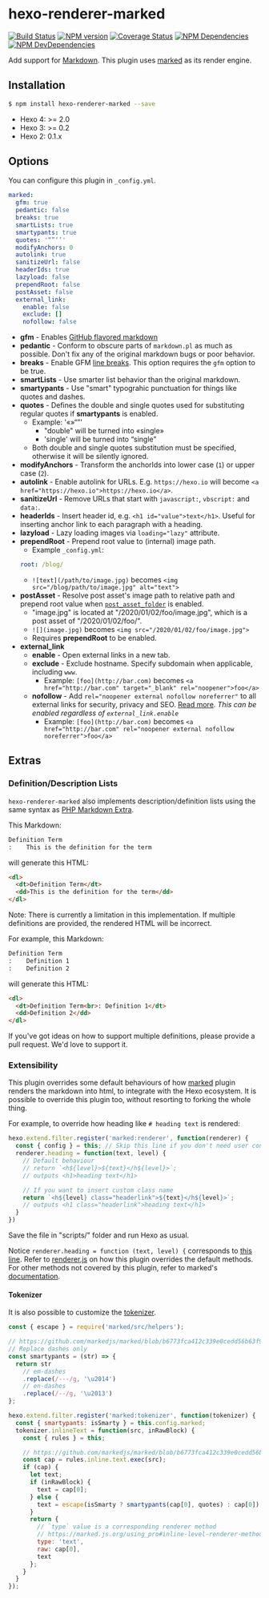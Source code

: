# hexo-renderer-marked

[![Build Status](https://travis-ci.org/hexojs/hexo-renderer-marked.svg?branch=master)](https://travis-ci.org/hexojs/hexo-renderer-marked)  [![NPM version](https://badge.fury.io/js/hexo-renderer-marked.svg)](https://www.npmjs.com/package/hexo-renderer-marked) [![Coverage Status](https://img.shields.io/coveralls/hexojs/hexo-renderer-marked.svg)](https://coveralls.io/r/hexojs/hexo-renderer-marked?branch=master)
[![NPM Dependencies](https://david-dm.org/hexojs/hexo-renderer-marked.svg)](https://david-dm.org/hexojs/hexo-renderer-marked)
[![NPM DevDependencies](https://david-dm.org/hexojs/hexo-renderer-marked/dev-status.svg)](https://david-dm.org/hexojs/hexo-renderer-marked?type=dev)

Add support for [Markdown]. This plugin uses [marked] as its render engine.

## Installation

``` bash
$ npm install hexo-renderer-marked --save
```

- Hexo 4: >= 2.0
- Hexo 3: >= 0.2
- Hexo 2: 0.1.x

## Options

You can configure this plugin in `_config.yml`.

``` yaml
marked:
  gfm: true
  pedantic: false
  breaks: true
  smartLists: true
  smartypants: true
  quotes: '“”‘’'
  modifyAnchors: 0
  autolink: true
  sanitizeUrl: false
  headerIds: true
  lazyload: false
  prependRoot: false
  postAsset: false
  external_link:
    enable: false
    exclude: []
    nofollow: false
```

- **gfm** - Enables [GitHub flavored markdown](https://help.github.com/articles/github-flavored-markdown)
- **pedantic** - Conform to obscure parts of `markdown.pl` as much as possible. Don't fix any of the original markdown bugs or poor behavior.
- **breaks** - Enable GFM [line breaks](https://help.github.com/articles/github-flavored-markdown#newlines). This option requires the `gfm` option to be true.
- **smartLists** - Use smarter list behavior than the original markdown.
- **smartypants** - Use "smart" typograhic punctuation for things like quotes and dashes.
- **quotes** - Defines the double and single quotes used for substituting regular quotes if **smartypants** is enabled.
  * Example: '«»“”'
    * "double" will be turned into «single»
    * 'single' will be turned into “single”
  * Both double and single quotes substitution must be specified, otherwise it will be silently ignored.
- **modifyAnchors** - Transform the anchorIds into lower case (`1`) or upper case (`2`).
- **autolink** - Enable autolink for URLs. E.g. `https://hexo.io` will become `<a href="https://hexo.io">https://hexo.io</a>`.
- **sanitizeUrl** - Remove URLs that start with `javascript:`, `vbscript:` and `data:`.
- **headerIds** - Insert header id, e.g. `<h1 id="value">text</h1>`. Useful for inserting anchor link to each paragraph with a heading.
- **lazyload** - Lazy loading images via `loading="lazy"` attribute.
- **prependRoot** - Prepend root value to (internal) image path.
  * Example `_config.yml`:
  ``` yml
  root: /blog/
  ```
  * `![text](/path/to/image.jpg)` becomes `<img src="/blog/path/to/image.jpg" alt="text">`
- **postAsset** - Resolve post asset's image path to relative path and prepend root value when [`post_asset_folder`](https://hexo.io/docs/asset-folders) is enabled.
  * "image.jpg" is located at "/2020/01/02/foo/image.jpg", which is a post asset of "/2020/01/02/foo/".
  * `![](image.jpg)` becomes `<img src="/2020/01/02/foo/image.jpg">`
  * Requires **prependRoot** to be enabled.
- **external_link**
  * **enable** - Open external links in a new tab.
  * **exclude** - Exclude hostname. Specify subdomain when applicable, including `www`.
    - Example: `[foo](http://bar.com)` becomes `<a href="http://bar.com" target="_blank" rel="noopener">foo</a>`
  * **nofollow** - Add `rel="noopener external nofollow noreferrer"` to all external links for security, privacy and SEO. [Read more](https://developer.mozilla.org/en-US/docs/Web/HTML/Link_types). _This can be enabled regardless of `external_link.enable`_
    - Example: `[foo](http://bar.com)` becomes `<a href="http://bar.com" rel="noopener external nofollow noreferrer">foo</a>`

## Extras

### Definition/Description Lists

`hexo-renderer-marked` also implements description/definition lists using the same syntax as [PHP Markdown Extra][PHP Markdown Extra].

This Markdown:

```markdown
Definition Term
:    This is the definition for the term
```

will generate this HTML:

```html
<dl>
  <dt>Definition Term</dt>
  <dd>This is the definition for the term</dd>
</dl>
```

Note: There is currently a limitation in this implementation. If multiple definitions are provided, the rendered HTML will be incorrect.

For example, this Markdown:

```markdown
Definition Term
:    Definition 1
:    Definition 2
```

will generate this HTML:

```html
<dl>
  <dt>Definition Term<br>: Definition 1</dt>
  <dd>Definition 2</dd>
</dl>
```

If you've got ideas on how to support multiple definitions, please provide a pull request. We'd love to support it.

### Extensibility

This plugin overrides some default behaviours of how [marked] plugin renders the markdown into html, to integrate with the Hexo ecosystem. It is possible to override this plugin too, without resorting to forking the whole thing.

For example, to override how heading like `# heading text` is rendered:

``` js
hexo.extend.filter.register('marked:renderer', function(renderer) {
  const { config } = this; // Skip this line if you don't need user config from _config.yml
  renderer.heading = function(text, level) {
    // Default behaviour
    // return `<h${level}>${text}</h${level}>`;
    // outputs <h1>heading text</h1>

    // If you want to insert custom class name
    return `<h${level} class="headerlink">${text}</h${level}>`;
    // outputs <h1 class="headerlink">heading text</h1>
  }
})
```

Save the file in "scripts/" folder and run Hexo as usual.

Notice `renderer.heading = function (text, level) {` corresponds to [this line](https://github.com/hexojs/hexo-renderer-marked/blob/a93ebeb1e8cc11e754630c0a1506da9a1489b2b0/lib/renderer.js#L21). Refer to [renderer.js](https://github.com/hexojs/hexo-renderer-marked/blob/master/lib/renderer.js) on how this plugin overrides the default methods. For other methods not covered by this plugin, refer to marked's [documentation](https://marked.js.org/using_pro#renderer).

#### Tokenizer

It is also possible to customize the [tokenizer](https://marked.js.org/using_pro#tokenizer).

``` js
const { escape } = require('marked/src/helpers');

// https://github.com/markedjs/marked/blob/b6773fca412c339e0cedd56b63f9fa1583cfd372/src/Lexer.js#L8-L24
// Replace dashes only
const smartypants = (str) => {
  return str
    // em-dashes
    .replace(/---/g, '\u2014')
    // en-dashes
    .replace(/--/g, '\u2013')
};

hexo.extend.filter.register('marked:tokenizer', function(tokenizer) {
  const { smartypants: isSmarty } = this.config.marked;
  tokenizer.inlineText = function(src, inRawBlock) {
    const { rules } = this;

    // https://github.com/markedjs/marked/blob/b6773fca412c339e0cedd56b63f9fa1583cfd372/src/Tokenizer.js#L643-L658
    const cap = rules.inline.text.exec(src);
    if (cap) {
      let text;
      if (inRawBlock) {
        text = cap[0];
      } else {
        text = escape(isSmarty ? smartypants(cap[0], quotes) : cap[0]);
      }
      return {
        // `type` value is a corresponding renderer method
        // https://marked.js.org/using_pro#inline-level-renderer-methods
        type: 'text',
        raw: cap[0],
        text
      };
    }
  }
});
```

[Markdown]: https://daringfireball.net/projects/markdown/
[marked]: https://github.com/chjj/marked
[PHP Markdown Extra]: https://michelf.ca/projects/php-markdown/extra/#def-list
